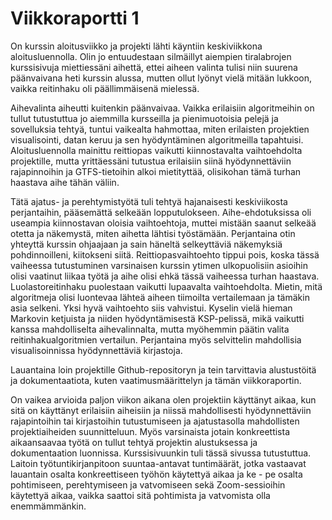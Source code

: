 # Viikkoraportti 1

On kurssin aloitusviikko ja projekti lähti käyntiin keskiviikkona aloitusluennolla. Olin jo entuudestaan silmäillyt aiempien tiralabrojen kurssisivuja miettiessäni aihettä, ettei aiheen valinta tulisi niin suurena päänvaivana heti kurssin alussa, mutten ollut lyönyt vielä mitään lukkoon, vaikka reitinhaku oli päällimmäisenä mielessä.

Aihevalinta aiheutti kuitenkin päänvaivaa. Vaikka erilaisiin algoritmeihin on tullut tutustuttua jo aiemmilla kursseilla ja pienimuotoisia pelejä ja sovelluksia tehtyä, tuntui vaikealta hahmottaa, miten erilaisten projektien visualisointi, datan keruu ja sen hyödyntäminen algoritmeilla tapahtuisi. Aloitusluennolla mainittu reittiopas vaikutti kiinnostavalta vaihtoehdolta projektille, mutta yrittäessäni tutustua erilaisiin siinä hyödynnettäviin rajapinnoihin ja GTFS-tietoihin alkoi mietityttää, olisikohan tämä turhan haastava aihe tähän väliin.

Tätä ajatus- ja perehtymistyötä tuli tehtyä hajanaisesti keskiviikosta perjantaihin, pääsemättä selkeään lopputulokseen. Aihe-ehdotuksissa oli useampia kiinnostavan oloisia vaihtoehtoja, muttei mistään saanut selkeää otetta ja näkemystä, miten aihetta lähtisi työstämään. Perjantaina otin yhteyttä kurssin ohjaajaan ja sain häneltä selkeyttäviä näkemyksiä pohdinnoilleni, kiitokseni siitä. Reittiopasvaihtoehto tippui pois, koska tässä vaiheessa tutustuminen varsinaisen kurssin ytimen ulkopuolisiin asioihin olisi vaatinut liikaa työtä ja aihe olisi ehkä tässä vaiheessa turhan haastava. Luolastoreitinhaku puolestaan vaikutti lupaavalta vaihtoehdolta. Mietin, mitä algoritmeja olisi luontevaa lähteä aiheen tiimoilta vertailemaan ja tämäkin asia selkeni. Yksi hyvä vaihtoehto siis vahvistui. Kyselin vielä hieman Markovin ketjuista ja niiden hyödyntämisestä KSP-pelissä, mikä vaikutti kanssa mahdolliselta aihevalinnalta, mutta myöhemmin päätin valita reitinhakualgoritmien vertailun. Perjantaina myös selvittelin mahdollisia visualisoinnissa hyödynnettäviä kirjastoja.

Lauantaina loin projektille Github-repositoryn ja tein tarvittavia alustustöitä ja dokumentaatiota, kuten vaatimusmäärittelyn ja tämän viikkoraportin.

On vaikea arvioida paljon viikon aikana olen projektiin käyttänyt aikaa, kun sitä on käyttänyt erilaisiin aiheisiin ja niissä mahdollisesti hyödynnettäviin rajapintoihin tai kirjastoihin tutustumiseen ja ajatustasolla mahdollisten projektiaiheiden suunnitteluun. Myös varsinaista jotain konkreettista aikaansaavaa työtä on tullut tehtyä projektin alustuksessa ja dokumentaation luonnissa. Kurssisivuunkin tuli tässä sivussa tutustuttua. Laitoin työtuntikirjanpitoon suuntaa-antavat tuntimäärät, jotka vastaavat lauantain osalta konkreettiseen työhön käytettyä aikaa ja ke - pe osalta pohtimiseen, perehtymiseen ja vatvomiseen sekä Zoom-sessioihin käytettyä aikaa, vaikka saattoi sitä pohtimista ja vatvomista olla enemmämmänkin. 
